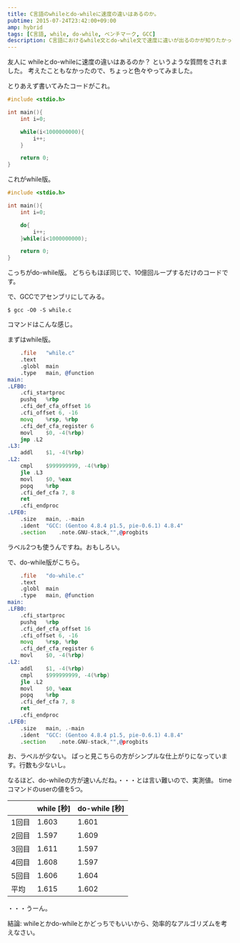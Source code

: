 ```yaml
---
title: C言語のwhileとdo-whileに速度の違いはあるのか。
pubtime: 2015-07-24T23:42:00+09:00
amp: hybrid
tags: [C言語, while, do-while, ベンチマーク, GCC]
description: C言語におけるwhile文とdo-while文で速度に違いが出るのかが知りたかったので、gccでアセンブリにしてコードを眺めてみました。末尾にベンチマークの結果も載せています。
---
```


友人に whileとdo-whileに速度の違いはあるのか？ というような質問をされました。
考えたこともなかったので、ちょっと色々やってみました。

とりあえず書いてみたコードがこれ。
``` c
#include <stdio.h>

int main(){
    int i=0;

    while(i<1000000000){
        i++;
    }

    return 0;
}
```
これがwhile版。

``` c
#include <stdio.h>

int main(){
    int i=0;

    do{
        i++;
    }while(i<1000000000);

    return 0;
}
```
こっちがdo-while版。
どちらもほぼ同じで、10億回ループするだけのコードです。

で、GCCでアセンブリにしてみる。
``` shell
$ gcc -O0 -S while.c
```
コマンドはこんな感じ。

まずはwhile版。
``` asm
    .file	"while.c"
    .text
    .globl	main
    .type	main, @function
main:
.LFB0:
    .cfi_startproc
    pushq	%rbp
    .cfi_def_cfa_offset 16
    .cfi_offset 6, -16
    movq	%rsp, %rbp
    .cfi_def_cfa_register 6
    movl	$0, -4(%rbp)
    jmp	.L2
.L3:
    addl	$1, -4(%rbp)
.L2:
    cmpl	$999999999, -4(%rbp)
    jle	.L3
    movl	$0, %eax
    popq	%rbp
    .cfi_def_cfa 7, 8
    ret
    .cfi_endproc
.LFE0:
    .size	main, .-main
    .ident	"GCC: (Gentoo 4.8.4 p1.5, pie-0.6.1) 4.8.4"
    .section	.note.GNU-stack,"",@progbits
```
ラベル2つも使うんですね。おもしろい。

で、do-while版がこちら。
``` asm
    .file	"do-while.c"
    .text
    .globl	main
    .type	main, @function
main:
.LFB0:
    .cfi_startproc
    pushq	%rbp
    .cfi_def_cfa_offset 16
    .cfi_offset 6, -16
    movq	%rsp, %rbp
    .cfi_def_cfa_register 6
    movl	$0, -4(%rbp)
.L2:
    addl	$1, -4(%rbp)
    cmpl	$999999999, -4(%rbp)
    jle	.L2
    movl	$0, %eax
    popq	%rbp
    .cfi_def_cfa 7, 8
    ret
    .cfi_endproc
.LFE0:
    .size	main, .-main
    .ident	"GCC: (Gentoo 4.8.4 p1.5, pie-0.6.1) 4.8.4"
    .section	.note.GNU-stack,"",@progbits
```
お、ラベルが少ない。
ぱっと見こちらの方がシンプルな仕上がりになっています。行数も少ないし。

なるほど、do-whileの方が速いんだね。・・・とは言い難いので、実測値。
timeコマンドのuserの値を5つ。

|     |while [秒]|do-while [秒]|
|-----|----------|-------------|
|1回目|1.603     |1.601        |
|2回目|1.597     |1.609        |
|3回目|1.611     |1.597        |
|4回目|1.608     |1.597        |
|5回目|1.606     |1.604        |
|平均 |1.615     |1.602        |

・・・うーん。

結論: whileとかdo-whileとかどっちでもいいから、効率的なアルゴリズムを考えなさい。
